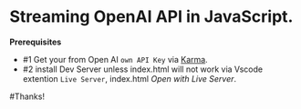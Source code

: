 # Streaming OpenAI API in JavaScript.

**Prerequisites**
- #1 Get your  from Open AI `own API Key` via [Karma](https://platform.openai.com/account/api-keys). 
- #2 install Dev Server unless index.html will not work via Vscode extention `Live Server`, index.html *Open with Live Server*.

#Thanks!
